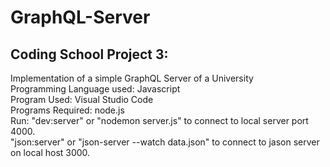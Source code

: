 # GraphQL-Server
## Coding School Project 3:

Implementation of a simple GraphQL Server of a University\
Programming Language used: Javascript\
Program Used: Visual Studio Code\
Programs Required: node.js\
Run: "dev:server" or  "nodemon server.js" to connect to local server port 4000.\
      "json:server" or "json-server --watch data.json" to connect to jason server on local host 3000.
